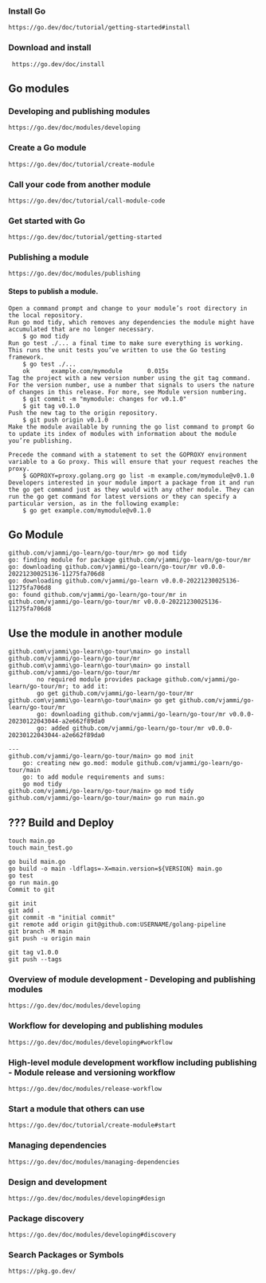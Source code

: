 ### Install Go
    https://go.dev/doc/tutorial/getting-started#install
### Download and install
     https://go.dev/doc/install

## Go modules

### Developing and publishing modules
    https://go.dev/doc/modules/developing
### Create a Go module
    https://go.dev/doc/tutorial/create-module
### Call your code from another module
    https://go.dev/doc/tutorial/call-module-code
### Get started with Go
    https://go.dev/doc/tutorial/getting-started
### Publishing a module 
    https://go.dev/doc/modules/publishing
#### Steps to publish a module.
    Open a command prompt and change to your module’s root directory in the local repository.
    Run go mod tidy, which removes any dependencies the module might have accumulated that are no longer necessary.
        $ go mod tidy
    Run go test ./... a final time to make sure everything is working.
    This runs the unit tests you’ve written to use the Go testing framework.
        $ go test ./...
        ok      example.com/mymodule       0.015s
    Tag the project with a new version number using the git tag command.
    For the version number, use a number that signals to users the nature of changes in this release. For more, see Module version numbering.
        $ git commit -m "mymodule: changes for v0.1.0"
        $ git tag v0.1.0
    Push the new tag to the origin repository.
        $ git push origin v0.1.0
    Make the module available by running the go list command to prompt Go to update its index of modules with information about the module you’re publishing.
    
    Precede the command with a statement to set the GOPROXY environment variable to a Go proxy. This will ensure that your request reaches the proxy.
        $ GOPROXY=proxy.golang.org go list -m example.com/mymodule@v0.1.0
    Developers interested in your module import a package from it and run the go get command just as they would with any other module. They can run the go get command for latest versions or they can specify a particular version, as in the following example:
        $ go get example.com/mymodule@v0.1.0

## Go Module
    github.com/vjammi/go-learn/go-tour/mr> go mod tidy
    go: finding module for package github.com/vjammi/go-learn/go-tour/mr
    go: downloading github.com/vjammi/go-learn/go-tour/mr v0.0.0-20221230025136-11275fa706d8
    go: downloading github.com/vjammi/go-learn v0.0.0-20221230025136-11275fa706d8
    go: found github.com/vjammi/go-learn/go-tour/mr in github.com/vjammi/go-learn/go-tour/mr v0.0.0-20221230025136-11275fa706d8

## Use the module in another module
    github.com\vjammi\go-learn\go-tour\main> go install  github.com/vjammi/go-learn/go-tour/mr
    github.com\vjammi\go-learn\go-tour\main> go install  github.com/vjammi/go-learn/go-tour/mr
            no required module provides package github.com/vjammi/go-learn/go-tour/mr; to add it:
            go get github.com/vjammi/go-learn/go-tour/mr
    github.com\vjammi\go-learn\go-tour\main> go get github.com/vjammi/go-learn/go-tour/mr
            go: downloading github.com/vjammi/go-learn/go-tour/mr v0.0.0-20230122043044-a2e662f89da0
            go: added github.com/vjammi/go-learn/go-tour/mr v0.0.0-20230122043044-a2e662f89da0

    ---
    github.com/vjammi/go-learn/go-tour/main> go mod init
        go: creating new go.mod: module github.com/vjammi/go-learn/go-tour/main
        go: to add module requirements and sums:
        go mod tidy
    github.com/vjammi/go-learn/go-tour/main> go mod tidy
    github.com/vjammi/go-learn/go-tour/main> go run main.go

## ??? Build and Deploy
    touch main.go
    touch main_test.go
    
    go build main.go
    go build -o main -ldflags=-X=main.version=${VERSION} main.go
    go test
    go run main.go
    Commit to git
    
    git init
    git add .
    git commit -m "initial commit"
    git remote add origin git@github.com:USERNAME/golang-pipeline
    git branch -M main
    git push -u origin main

    git tag v1.0.0
    git push --tags

### Overview of module development - Developing and publishing modules
    https://go.dev/doc/modules/developing

### Workflow for developing and publishing modules
    https://go.dev/doc/modules/developing#workflow

### High-level module development workflow including publishing - Module release and versioning workflow
    https://go.dev/doc/modules/release-workflow

### Start a module that others can use
    https://go.dev/doc/tutorial/create-module#start

### Managing dependencies
    https://go.dev/doc/modules/managing-dependencies

### Design and development
    https://go.dev/doc/modules/developing#design

### Package discovery
    https://go.dev/doc/modules/developing#discovery

### Search Packages or Symbols
    https://pkg.go.dev/